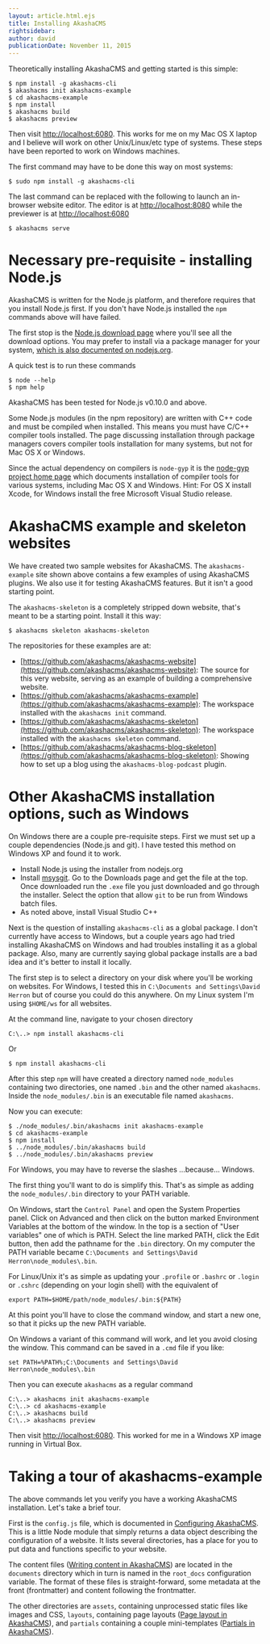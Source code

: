 ```yaml
---
layout: article.html.ejs
title: Installing AkashaCMS
rightsidebar:
author: david
publicationDate: November 11, 2015
---
```

Theoretically installing AkashaCMS and getting started is this simple:

    $ npm install -g akashacms-cli
    $ akashacms init akashacms-example
    $ cd akashacms-example
    $ npm install
    $ akashacms build
    $ akashacms preview

Then visit [http://localhost:6080](http://localhost:6080).  This works for me on my Mac OS X laptop and I believe will work on other Unix/Linux/etc type of systems.  These steps have been reported to work on Windows machines.

The first command may have to be done this way on most systems:

    $ sudo npm install -g akashacms-cli

The last command can be replaced with the following to launch an in-browser website editor.  The editor is at [http://localhost:8080](http://localhost:8080) while the previewer is at [http://localhost:6080](http://localhost:6080)

    $ akashacms serve

Necessary pre-requisite - installing Node.js
============================================

AkashaCMS is written for the Node.js platform, and therefore requires that you install Node.js first.  If you don't have Node.js installed the `npm` commands above will have failed.

The first stop is the [Node.js download page](https://nodejs.org/en/download/) where you'll see all the download options.  You may prefer to install via a package manager for your system, [which is also documented on nodejs.org](https://nodejs.org/en/download/package-manager/).

A quick test is to run these commands

    $ node --help
    $ npm help

AkashaCMS has been tested for Node.js v0.10.0 and above.

Some Node.js modules (in the npm repository) are written with C++ code and must be compiled when installed.  This means you must have C/C++ compiler tools installed.  The page discussing installation through package managers covers compiler tools installation for many systems, but not for Mac OS X or Windows.

Since the actual dependency on compilers is `node-gyp` it is the [node-gyp project home page](https://github.com/nodejs/node-gyp) which documents installation of compiler tools for various systems, including Mac OS X and Windows.  Hint:  For OS X install Xcode, for Windows install the free Microsoft Visual Studio release.

AkashaCMS example and skeleton websites
=======================================

We have created two sample websites for AkashaCMS.  The `akashacms-example` site shown above contains a few examples of using AkashaCMS plugins.  We also use it for testing AkashaCMS features.  But it isn't a good starting point.

The `akashacms-skeleton` is a completely stripped down website, that's meant to be a starting point.  Install it this way:

    $ akashacms skeleton akashacms-skeleton

The repositories for these examples are at:

* [https://github.com/akashacms/akashacms-website](https://github.com/akashacms/akashacms-website): The source for this very website, serving as an example of building a comprehensive website.
* [https://github.com/akashacms/akashacms-example](https://github.com/akashacms/akashacms-example): The workspace installed with the `akashacms init` command.
* [https://github.com/akashacms/akashacms-skeleton](https://github.com/akashacms/akashacms-skeleton): The workspace installed with the `akashacms skeleton` command.
* [https://github.com/akashacms/akashacms-blog-skeleton](https://github.com/akashacms/akashacms-blog-skeleton): Showing how to set up a blog using the `akashacms-blog-podcast` plugin.

Other AkashaCMS installation options, such as Windows
=====================================================

On Windows there are a couple pre-requisite steps.  First we must set up a couple dependencies (Node.js and git).  I have tested this method on Windows XP and found it to work.

* Install Node.js using the installer from nodejs.org
* Install [msysgit](http://msysgit.github.com/).  Go to the Downloads page and get the file at the top.  Once downloaded run the `.exe` file you just downloaded and go through the installer.  Select the option that allow `git` to be run from Windows batch files.
* As noted above, install Visual Studio C++

Next is the question of installing `akashacms-cli` as a global package.  I don't currently have access to Windows, but a couple years ago had tried installing AkashaCMS on Windows and had troubles installing it as a global package.  Also, many are currently saying global package installs are a bad idea and it's better to install it locally.

The first step is to select a directory on your disk where you'll be working on websites.  For Windows, I tested this in `C:\Documents and Settings\David Herron` but of course you could do this anywhere.  On my Linux system I'm using `$HOME/ws` for all websites.

At the command line, navigate to your chosen directory

    C:\..> npm install akashacms-cli

Or

    $ npm install akashacms-cli

After this step `npm` will have created a directory named `node_modules` containing two directories, one named `.bin` and the other named `akashacms`.  Inside the `node_modules/.bin` is an executable file named `akashacms`.

Now you can execute:

    $ ./node_modules/.bin/akashacms init akashacms-example
    $ cd akashacms-example
    $ npm install
    $ ../node_modules/.bin/akashacms build
    $ ../node_modules/.bin/akashacms preview

For Windows, you may have to reverse the slashes ...because... Windows.

The first thing you'll want to do is simplify this.  That's as simple as adding the `node_modules/.bin` directory to your PATH variable.

On Windows, start the `Control Panel` and open the System Properties panel.  Click on Advanced and then click on the button marked Environment Variables at the bottom of the window.  In the top is a section of "User variables" one of which is PATH.  Select the line marked PATH, click the Edit button, then add the pathname for the `.bin` directory.  On my computer the PATH variable became `C:\Documents and Settings\David Herron\node_modules\.bin`.

For Linux/Unix it's as simple as updating your `.profile` or `.bashrc` or `.login` or `.cshrc` (depending on your login shell) with the equivalent of

    export PATH=$HOME/path/node_modules/.bin:${PATH}

At this point you'll have to close the command window, and start a new one, so that it picks up the new PATH variable.

On Windows a variant of this command will work, and let you avoid closing the window.  This command can be saved in a `.cmd` file if you like:

    set PATH=%PATH%;C:\Documents and Settings\David Herron\node_modules\.bin

Then you can execute `akashacms` as a regular command

    C:\..> akashacms init akashacms-example
    C:\..> cd akashacms-example
    C:\..> akashacms build
    C:\..> akashacms preview

Then visit [http://localhost:6080](http://localhost:6080).  This worked for me in a Windows XP image running in Virtual Box.

Taking a tour of akashacms-example
==================================

The above commands let you verify you have a working AkashaCMS installation.  Let's take a brief tour.

First is the `config.js` file, which is documented in [Configuring AkashaCMS](config.html).  This is a little Node module that simply returns a data object describing the configuration of a website.  It lists several directories, has a place for you to put data and functions specific to your website.

The content files ([Writing content in AkashaCMS](content.html)) are located in the `documents` directory which in turn is named in the `root_docs` configuration variable.  The format of these files is straight-forward, some metadata at the front (frontmatter) and content following the frontmatter.

The other directories are `assets`, containing unprocessed static files like images and CSS, `layouts`, containing page layouts ([Page layout in AkashaCMS](layouts.html)), and `partials` containing a couple mini-templates ([Partials in AkashaCMS](partials.html)).
